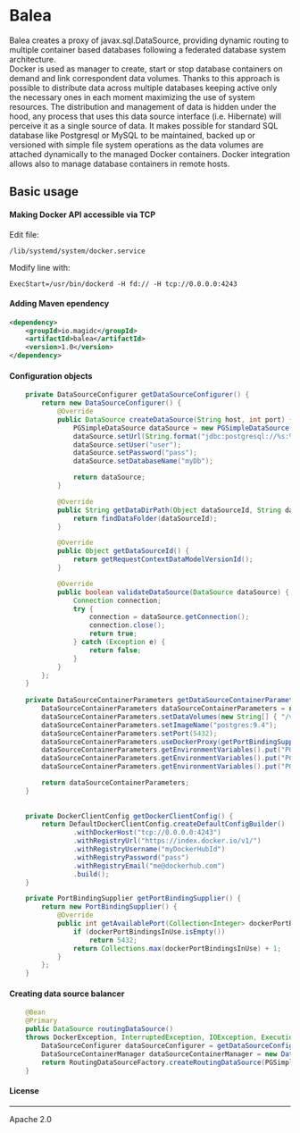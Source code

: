 # Balea


Balea creates a proxy of javax.sql.DataSource, providing dynamic routing to multiple container based databases following a federated database system architecture.  
Docker is used as manager to create, start or stop database containers on demand and link correspondent data volumes. Thanks to this approach is possible to distribute data across multiple databases keeping active only the necessary ones in each moment maximizing the use of system resources. The distribution and management of data is hidden under the hood, any process that uses this data source interface (i.e. Hibernate) will perceive it as a single source of data.
It makes possible for standard SQL database like Postgresql or MySQL to be maintained, backed up or versioned with simple file system operations as the data volumes are attached dynamically to the managed Docker containers.
Docker integration allows also to manage database containers in remote hosts.

## Basic usage

#### Making Docker API accessible via TCP
Edit file:

```
/lib/systemd/system/docker.service 
```
Modify line with:

```
ExecStart=/usr/bin/dockerd -H fd:// -H tcp://0.0.0.0:4243
```
#### Adding Maven ependency
```xml
<dependency>
	<groupId>io.magidc</groupId>
	<artifactId>balea</artifactId>
	<version>1.0</version>
</dependency>
```

#### Configuration objects

```java
	private DataSourceConfigurer getDataSourceConfigurer() {
		return new DataSourceConfigurer() {
			@Override
			public DataSource createDataSource(String host, int port) {
				PGSimpleDataSource dataSource = new PGSimpleDataSource();
				dataSource.setUrl(String.format("jdbc:postgresql://%s:%d/%s", host, port, POSTGRES_DB));
				dataSource.setUser("user");
				dataSource.setPassword("pass");
				dataSource.setDatabaseName("myDb");

				return dataSource;
			}

			@Override
			public String getDataDirPath(Object dataSourceId, String dataSourceContainerDataDirPath) {
				return findDataFolder(dataSourceId);
			}

			@Override
			public Object getDataSourceId() {
				return getRequestContextDataModelVersionId();
			}

			@Override
			public boolean validateDataSource(DataSource dataSource) {
				Connection connection;
				try {
					connection = dataSource.getConnection();
					connection.close();
					return true;
				} catch (Exception e) {
					return false;
				}
			}
		};
	}	
	
	private DataSourceContainerParameters getDataSourceContainerParameters() {
		DataSourceContainerParameters dataSourceContainerParameters = new DataSourceContainerParameters();
		dataSourceContainerParameters.setDataVolumes(new String[] { "/var/lib/postgresql/data" });
		dataSourceContainerParameters.setImageName("postgres:9.4");
		dataSourceContainerParameters.setPort(5432);
		dataSourceContainerParameters.useDockerProxy(getPortBindingSupplier());
		dataSourceContainerParameters.getEnvironmentVariables().put("POSTGRES_USER", POSTGRES_USER);
		dataSourceContainerParameters.getEnvironmentVariables().put("POSTGRES_PASSWORD", POSTGRES_PASSWORD);
		dataSourceContainerParameters.getEnvironmentVariables().put("POSTGRES_DB", POSTGRES_DB);

		return dataSourceContainerParameters;
	}
	
	
	private DockerClientConfig getDockerClientConfig() {
		return DefaultDockerClientConfig.createDefaultConfigBuilder()
				.withDockerHost("tcp://0.0.0.0:4243")
				.withRegistryUrl("https://index.docker.io/v1/")
				.withRegistryUsername("myDockerHubId")
				.withRegistryPassword("pass")
				.withRegistryEmail("me@dockerhub.com")
				.build();
	}

	private PortBindingSupplier getPortBindingSupplier() {
		return new PortBindingSupplier() {
			@Override
			public int getAvailablePort(Collection<Integer> dockerPortBindingsInUse) {
				if (dockerPortBindingsInUse.isEmpty())
					return 5432;
				return Collections.max(dockerPortBindingsInUse) + 1;
			}
		};
	}

```
#### Creating data source balancer
```java
	@Bean
	@Primary
	public DataSource routingDataSource() 
	throws DockerException, InterruptedException, IOException, ExecutionException, 	InstantiationException, IllegalAccessException {
		DataSourceConfigurer dataSourceConfigurer = getDataSourceConfigurer();
		DataSourceContainerManager dataSourceContainerManager = new DataSourceContainerManager(getDataSourceContainerParameters(), dataSourceConfigurer, getDockerClientConfig());
		return RoutingDataSourceFactory.createRoutingDataSource(PGSimpleDataSource.class, 1L, dataSourceContainerManager, dataSourceConfigurer, 60000L);
	}

```
#### License
----

Apache 2.0
